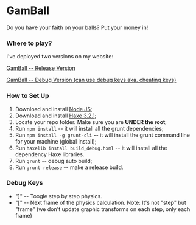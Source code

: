 # GamBall #

Do you have your faith on your balls? Put your money in!

### Where to play? ###

I've deployed two versions on my website:

[GamBall -- Release Version](http://rolloliu.com/gamball/)

[GamBall -- Debug Version (can use debug keys aka. cheating keys)](http://rolloliu.com/gamball-debug/)

### How to Set Up ###

1. Download and install [Node JS](https://nodejs.org);
2. Download and install [Haxe 3.2.1](https://haxe.org/download/version/3.2.1/);
3. Locate your repo folder. Make sure you are **UNDER the root**;
4. Run `npm install` -- it will install all the grunt dependencies;
5. Run `npm install -g grunt-cli` -- it will install the grunt command line for your machine (global install);
6. Run `haxelib install build_debug.hxml` -- it will install all the dependency Haxe libraries.
7. Run `grunt` -- debug auto build;
8. Run `grunt release` -- make a release build.

### Debug Keys ###

 * "]" -- Toogle step by step physics.
 * "[" -- Next frame of the physics calculation. Note: It's not "step" but "frame" (we don't update graphic transforms on each step, only each frame)
